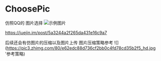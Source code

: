 # ChoosePic
仿照QQ的 图片选择
![](eg.gif '示例图片')

https://juejin.im/post/5a3244a2f265da431e16c9a7


后续还会有仿图片的压缩以及图片上传
图片压缩策略参考
![](https://pic3.zhimg.com/80/e62edc88d736cf2bb0c4fd78cd35b2f5_hd.jpg '参考策略)